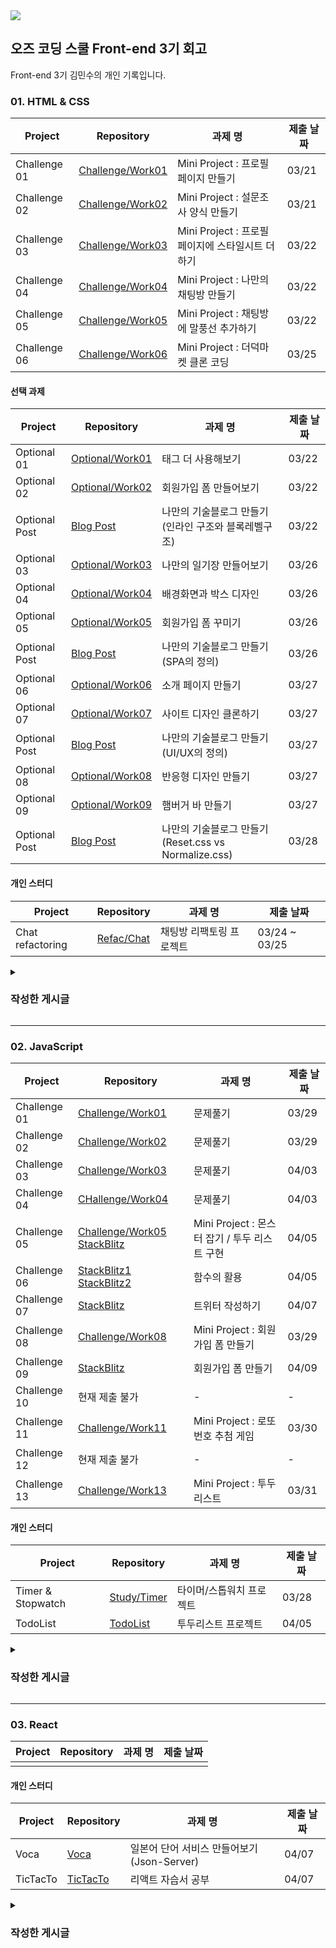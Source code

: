 <a href="https://ozcodingschool.com/">
  <img src="https://img.shields.io/badge/-OZ%20Coding%20School-6700e6?style=for-the-badge&logoColor=white&href"></img>
</a><br>

## 오즈 코딩 스쿨 Front-end 3기 회고

Front-end 3기 김민수의 개인 기록입니다.

 ### 01. HTML & CSS

| Project      | Repository                                                                                               | 과제 명                                          | 제출 날짜 |
| ------------ | -------------------------------------------------------------------------------------------------------- | ------------------------------------------------ | --------- |
| Challenge 01 | [Challenge/Work01](https://github.com/yoyobar/OZ_CodingSchool/tree/main/01.HTML_CSS/Challenge/Work01) | Mini Project : 프로필 페이지 만들기              | 03/21     |
| Challenge 02 | [Challenge/Work02](https://github.com/yoyobar/OZ_CodingSchool/tree/main/01.HTML_CSS/Challenge/Work02) | Mini Project : 설문조사 양식 만들기              | 03/21     |
| Challenge 03 | [Challenge/Work03](https://github.com/yoyobar/OZ_CodingSchool/tree/main/01.HTML_CSS/Challenge/Work03) | Mini Project : 프로필 페이지에 스타일시트 더하기 | 03/22     |
| Challenge 04 | [Challenge/Work04](https://github.com/yoyobar/OZ_CodingSchool/tree/main/01.HTML_CSS/Challenge/Work04) | Mini Project : 나만의 채팅방 만들기              | 03/22     |
| Challenge 05 | [Challenge/Work05](https://github.com/yoyobar/OZ_CodingSchool/tree/main/01.HTML_CSS/Challenge/Work05) | Mini Project : 채팅방에 말풍선 추가하기          | 03/22     |
| Challenge 06 | [Challenge/Work06](https://github.com/yoyobar/OZ_CodingSchool/tree/main/01.HTML_CSS/Challenge/Work06) | Mini Project : 더덕마켓 클론 코딩         | 03/25     |

#### 선택 과제

| Project     | Repository                                                                                                     | 과제 명                  | 제출 날짜 |
| ----------- | -------------------------------------------------------------------------------------------------------------- | ------------------------ | --------- |
| Optional 01 | [Optional/Work01](https://github.com/yoyobar/OZ_CodingSchool/tree/main/01.HTML_CSS/Optional/Work01)    | 태그 더 사용해보기       | 03/22     |
| Optional 02 | [Optional/Work02](https://github.com/yoyobar/OZ_CodingSchool/tree/main/01.HTML_CSS/Optional/Work02) | 회원가입 폼 만들어보기   | 03/22     |
| Optional Post | [Blog Post](https://www.notion.so/Minsu-Kim-3d4cdf754f1e42cf8460dd12408a41a4)        | 나만의 기술블로그 만들기(인라인 구조와 블록레벨구조) | 03/22     |
| Optional 03 | [Optional/Work03](https://github.com/yoyobar/OZ_CodingSchool/tree/main/01.HTML_CSS/Optional/Work03)         | 나만의 일기장 만들어보기 | 03/26     |
| Optional 04 | [Optional/Work04](https://github.com/yoyobar/OZ_CodingSchool/tree/main/01.HTML_CSS/Optional/Work04)         | 배경화면과 박스 디자인 | 03/26     |
| Optional 05 | [Optional/Work05](https://github.com/yoyobar/OZ_CodingSchool/tree/main/01.HTML_CSS/Optional/Work05)         | 회원가입 폼 꾸미기 | 03/26     |
| Optional Post | [Blog Post](https://www.notion.so/Minsu-Kim-3d4cdf754f1e42cf8460dd12408a41a4)         | 나만의 기술블로그 만들기(SPA의 정의)| 03/26    |
| Optional 06 | [Optional/Work06](https://github.com/yoyobar/OZ_CodingSchool/tree/main/01.HTML_CSS/Optional/Work06)         | 소개 페이지 만들기 | 03/27     |
| Optional 07 | [Optional/Work07](https://github.com/yoyobar/OZ_CodingSchool/tree/main/01.HTML_CSS/Optional/Work07)         | 사이트 디자인 클론하기 | 03/27     |
| Optional Post | [Blog Post](https://www.notion.so/Minsu-Kim-3d4cdf754f1e42cf8460dd12408a41a4)        | 나만의 기술블로그 만들기(UI/UX의 정의)| 03/27    |
| Optional 08 | [Optional/Work08](https://github.com/yoyobar/OZ_CodingSchool/tree/main/01.HTML_CSS/Optional/Work08)         | 반응형 디자인 만들기 | 03/27     |
| Optional 09 | [Optional/Work09](https://github.com/yoyobar/OZ_CodingSchool/tree/main/01.HTML_CSS/Optional/Work09)         | 햄버거 바 만들기 | 03/27     |
| Optional Post | [Blog Post](https://www.notion.so/Minsu-Kim-3d4cdf754f1e42cf8460dd12408a41a4)         | 나만의 기술블로그 만들기(Reset.css vs Normalize.css)| 03/28    |


#### 개인 스터디

| Project          | Repository                                                                                   | 과제 명                  | 제출 날짜   |
| ---------------- | -------------------------------------------------------------------------------------------- | ------------------------ | ----------- |
| Chat refactoring | [Refac/Chat](https://github.com/yoyobar/OZ_CodingSchool/tree/main/01.HTML_CSS/Refac/Chat) | 채팅방 리팩토링 프로젝트 | 03/24 ~ 03/25 |

<details><summary>

### 작성한 게시글
</summary>

- [HTML 회고](https://www.notion.so/HTML-4ca1f79fae8b4992a4594ab709a2443b?pvs=4)
- [인라인 구조 / 블록 레벨 구조의 특징과 차이점](https://www.notion.so/2b7c40fc0cd24495a5ca8dcaf1918037?pvs=4)
- [CSS 회고](https://www.notion.so/CSS-3d553c614a3a4d238dbbaa0773dc37af?pvs=4)
- [맥북 기본설정 및 유틸리티](https://www.notion.so/5c566b23522a46dfbfb60576220ae3da?pvs=4)
- [채팅방 리팩토링 1일차](https://www.notion.so/1-8a9f51061e1d4acbbfce221225ac330f?pvs=4)
- [채팅방 리팩토링 2일차](https://www.notion.so/2-335aa918b25a4ce2b92266de0677c002?pvs=4)
- [SPA의 정의](https://www.notion.so/SPA-068a26fd11a74e1c91bd42710d1b4c44?pvs=4)
- [UI/UX의 차이](https://www.notion.so/UI-UX-ab3e81ae93974f40b4e8b9c115f94098?pvs=4)
- [햄버거바 제작해보기(CSS)](https://www.notion.so/CSS-c9fc1192a3594a699038ea55ed173dae?pvs=4)
- [Reset.css vs Normalize.css](https://www.notion.so/Normalize-css-VS-Reset-css-e8a0ef87b80d4fa1a8c9591584fac813?pvs=4)
</details>

<hr>

  ### 02. JavaScript
  
| Project      | Repository                                                                                               | 과제 명                                          | 제출 날짜 |
| ------------ | -------------------------------------------------------------------------------------------------------- | ------------------------------------------------ | --------- |
| Challenge 01 | [Challenge/Work01](https://github.com/yoyobar/OZ_CodingSchool/tree/main/02.JS/Challenge/Work01) | 문제풀기 | 03/29 |
| Challenge 02 | [Challenge/Work02](https://github.com/yoyobar/OZ_CodingSchool/tree/main/02.JS/Challenge/Work02) | 문제풀기 | 03/29 |
| Challenge 03 | [Challenge/Work03](https://github.com/yoyobar/OZ_CodingSchool/tree/main/02.JS/Challenge/Work03) | 문제풀기 | 04/03 |
| Challenge 04 | [CHallenge/Work04](https://stackblitz.com/edit/stackblitz-starters-mdz6eg?file=test1.js) | 문제풀기 | 04/03 |
| Challenge 05 | [Challenge/Work05](https://github.com/yoyobar/OZ_CodingSchool/tree/main/02.JS/Challenge/Work05) [StackBlitz](https://stackblitz.com/edit/vitejs-vite-pebqw7?file=package.json) | Mini Project : 몬스터 잡기 / 투두 리스트 구현 | 04/05 |
| Challenge 06 | [StackBlitz1](https://stackblitz.com/edit/stackblitz-starters-p99gyt?file=package.json) [StackBlitz2](https://stackblitz.com/edit/stackblitz-starters-keeqlp?file=package.json) | 함수의 활용 | 04/05 |
| Challenge 07 | [StackBlitz](https://stackblitz.com/edit/stackblitz-starters-xqig8j?file=script.js) | 트위터 작성하기 | 04/07 |
| Challenge 08 | [Challenge/Work08](https://github.com/yoyobar/OZ_CodingSchool/tree/main/02.JS/Challenge/Work08) | Mini Project : 회원가입 폼 만들기 | 03/29 |
| Challenge 09 | [StackBlitz](https://stackblitz.com/edit/stackblitz-starters-bnta9s?file=script.js) | 회원가입 폼 만들기 | 04/09 |
| Challenge 10 | 현재 제출 불가 | - | - |
| Challenge 11 | [Challenge/Work11](https://github.com/yoyobar/OZ_CodingSchool/tree/main/02.JS/Challenge/Work11) | Mini Project : 로또 번호 추첨 게임 | 03/30 |
| Challenge 12 | 현재 제출 불가 | - | - |
| Challenge 13 | [Challenge/Work13](https://github.com/yoyobar/OZ_CodingSchool/tree/main/02.JS/Challenge/Work13) | Mini Project : 투두 리스트 | 03/31 |

#### 개인 스터디

| Project      | Repository                                                                                               | 과제 명                                          | 제출 날짜 |
| ------------ | -------------------------------------------------------------------------------------------------------- | ------------------------------------------------ | --------- |
| Timer & Stopwatch | [Study/Timer](https://github.com/yoyobar/OZ_CodingSchool/tree/main/02.JS/Study/Counter) | 타이머/스톱워치 프로젝트 | 03/28     |
| TodoList | [TodoList](https://github.com/yoyobar/OZ_CodingSchool/tree/main/02.JS/Study/TodoList) | 투두리스트 프로젝트 | 04/05     |

<details><summary>
  
### 작성한 게시글
</summary>

- [자바스크립트 회고](https://www.notion.so/1-63ceb21d0f5b4687822ba9ddf3743e8a?pvs=4)
- [자바스크립트와 ES6](https://plaid-plow-0e3.notion.site/ES6-9b8be153e10c406d97187b429bdac23e)
- [오래된 Var와 호이스팅](https://www.notion.so/var-3f1b7e9f5ca344bf83d0465810e56fb2?pvs=4)
- [브라우저의 동작원리](https://plaid-plow-0e3.notion.site/d617ab47df3e4e20a5aa377489c50c5c)
- [다양한 기능이 있는 투두리스트 만들기](https://www.notion.so/bff6c3851324437fb5e35a73e6bd934f?pvs=4)
- [중급 : 심볼](https://plaid-plow-0e3.notion.site/Symbol-283f1deea55144f69a3e3156a2ed1038?pvs=74)
- [중급 : 생성자 함수](https://www.notion.so/150e224a004e4cb58eea96d9b5c74961?pvs=21)
- [중급 : 객체 메소드, 계산 메소드](https://www.notion.so/e11f131b671f49658e3b470f7544eef7?pvs=21)
- [중급 : 숫자 메소드, 수학 메소드](https://www.notion.so/072bd29510c2450495e7c533ea304ffa?pvs=21)
- [중급 : 배열 메소드](https://www.notion.so/3164d5d449894cde964f6a45fc56b7c2?pvs=21)
- [중급 : Array-like Object](https://www.notion.so/Array-like-Object-7a3c0f45519a455a81bf5a5f930bf677?pvs=21)
- [중급 : 메서드 체이닝과 옵셔널 체이닝](https://www.notion.so/33d827b1837644708947bce2e1f3bb9f?pvs=21)
- [중급 : 타입 변환](https://www.notion.so/fb556c198a9c4776bf5007817dbcc865?pvs=21)
- [중급 : 메모이제이션](https://www.notion.so/f36357203b5845a6a8a560ca5285aa70?pvs=21)
- [중급 : 호이스팅, TDZ(Temporal Dead Zone)](https://www.notion.so/TDZ-Temporal-Dead-Zone-c994152ee8d445b6ae8c950bb76f026f?pvs=21)
- [중급 : 분해 할당](https://www.notion.so/6eaf95ccb8424215a026ccab8ea5eb68?pvs=21)
- [중급 : 나머지 매개변수, 전개 구문(Rest Parameter)](https://www.notion.so/Rest-Parameter-73cc345343b445448e875433c1df3615?pvs=21)
- [중급 : 클로저 (Closure)](https://www.notion.so/Closure-6ef48610218c42a2b4f5ce75e96dc019?pvs=21)
- [중급 : call, apply, bind](https://www.notion.so/call-apply-bind-bf0b1df9a750458da5360f8f73ac8b73?pvs=21)
- [중급 : 상속, 프로토타입 (Prototype)](https://www.notion.so/Prototype-d4f1b36c48234071838f83fda73d58bf?pvs=21)
- [중급 : 클래스 (Class)](https://www.notion.so/Class-fd9f717b9ac140128063295ab70c44be?pvs=21)
- [중급 : 프로미스 (Promise)](https://www.notion.so/Promise-8de10c6853bb467c982f78d9665b3edc?pvs=21)
- [중급 : Generator](https://www.notion.so/Generator-9f62d29e1c6443c0b6edb09e28a0b5b0?pvs=21)
</details>

<hr>

### 03. React
  
| Project      | Repository                                                                                               | 과제 명                                          | 제출 날짜 |
| ------------ | -------------------------------------------------------------------------------------------------------- | ------------------------------------------------ | --------- |
| | | | |

#### 개인 스터디

| Project      | Repository                                                                                               | 과제 명                                          | 제출 날짜 |
| ------------ | -------------------------------------------------------------------------------------------------------- | ------------------------------------------------ | --------- |
| Voca | [Voca](https://github.com/yoyobar/Voca-JP) | 일본어 단어 서비스 만들어보기 (Json-Server) | 04/07 |
| TicTacTo | [TicTacTo](https://github.com/yoyobar/OZ_CodingSchool/tree/main/03.React/Study/tictacto) | 리액트 자습서 공부 | 04/07 |

<details><summary>

### 작성한 게시글
</summary>

 - [Node.js 란](https://plaid-plow-0e3.notion.site/Node-js-fba4f8334041440f950f621837006034?pvs=74)
 - [React 환경 구축하기](https://www.notion.so/React-With-Next-js-dc9bcf89623644dca2baf53fbf6f68ce)
 - [React useState / Props](https://www.notion.so/useState-props-22e38df54da349628100f50cb7a8ef9c)
</details>
